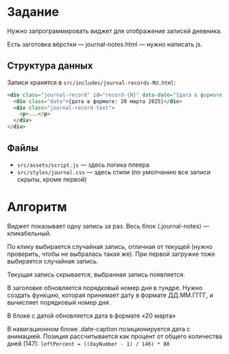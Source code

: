 # Задание

Нужно запрограммировать виджет для отображения записей дневника.

Есть заготовка вёрстки — journal-notes.html — нужно написать js.

## Структура данных

Записи хранятся в `src/includes/journal-records-RU.html`:

```html
<div class="journal-record" id="record-{N}" data-date="{дата в формате: ДД.ММ.ГГГГ}">
  <div class="date">{дата в формате: 20 марта 2025}</div>
  <div class="journal-record-text">
    <p>...</p>
  </div>
</div>
```

## Файлы

- `src/assets/script.js` — здесь логика плеера
- `src/styles/journal.css` — здесь стили (по умолчанию все записи скрыты, кроме первой)

# Алгоритм

Виджет показывает одну запись за раз. Весь блок (.journal-notes) — кликабельный.

По клику выбирается случайная запись, отличная от текущей (нужно проверить, чтобы не выбралась такая же). При первой загружке тоже выбирается случайная запись.

Текущая запись скрывается, выбранная запись появляется.

В заголовке обновляется порядковый номер дня в тундре. Нужно создать функцию, которая принимает дату в формате ДД.ММ.ГГГГ, и вычисляет порядковый номер дня.

В блоке с датой обновляется дата в формате «20 марта»

В навигационном блоке .date-caption позиционируется дата с анимацией. Позиция рассчитывается как процент от общего количества дней (147): `leftPercent = ((dayNumber - 1) / 146) * 80`
